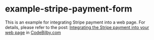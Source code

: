 # example-stripe-payment-form
This is an example for integrating Stripe payment into a web page.
For details, please refer to the post: [Integrating the Stripe payment into your web page](https://www.codebilby.com/2019/08/integrating-stripe-payment-into-your.html) in [CodeBilby.com](http://www.codebilby.com/)
